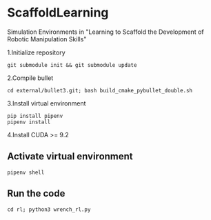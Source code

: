 # ScaffoldLearning
Simulation Environments in "Learning to Scaffold the Development of Robotic Manipulation Skills"


1.Initialize repository
```
git submodule init && git submodule update
```

2.Compile bullet
```
cd external/bullet3.git; bash build_cmake_pybullet_double.sh
```

3.Install virtual environment
```
pip install pipenv
pipenv install
```

4.Install CUDA >= 9.2

## Activate virtual environment
```pipenv shell```

## Run the code
```
cd rl; python3 wrench_rl.py
